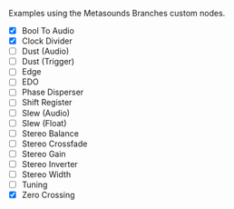 Examples using the Metasounds Branches custom nodes.
- [x] Bool To Audio
- [x] Clock Divider
- [ ] Dust (Audio)
- [ ] Dust (Trigger)
- [ ] Edge
- [ ] EDO
- [ ] Phase Disperser
- [ ] Shift Register
- [ ] Slew (Audio)
- [ ] Slew (Float)
- [ ] Stereo Balance
- [ ] Stereo Crossfade
- [ ] Stereo Gain
- [ ] Stereo Inverter
- [ ] Stereo Width
- [ ] Tuning
- [x] Zero Crossing
